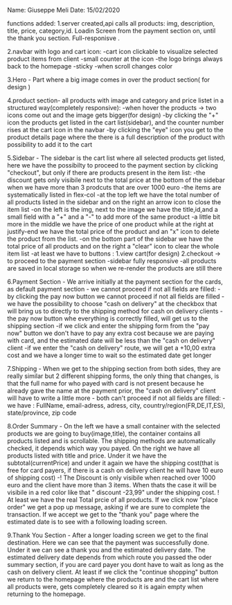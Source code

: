 Name: Giuseppe Meli
Date: 15/02/2020

functions added:
1.server created,api calls all products: img, description, title, price, category,id. Loadin Screen from the payment section on, until the thank you section. Full-responisve .

2.navbar with logo and cart icon:
  -cart icon clickable to visualize selected product items from client
  -small counter at the icon
  -the logo brings always back to the homepage
  -sticky 
  -when scroll changes color

3.Hero - Part where a big image comes in over the product section( for design )

4.product section- all products with image and category and price listet in a structured way(completely responsive):
 -when hover the products -> two icons come out   and the image gets bigger(for design)
 -by clicking the "+" icon the products get listed in the cart list(sidebar), and the counter number rises at the cart icon in the navbar
 -by clicking the "eye" icon you get to the product details page where the there is a full description of the product with possibility to add it to the cart

 5.Sidebar - The sidebar is the cart list where all selected products get listed, here we have the possibilty to proceed to the payment section by clicking "checkout", but only if there are products present in the item list:
   -the discount gets only visibile next to the total price at the bottom of the sidebar when we have more than 3 prodcuts that are over 1000 euro
   -the items are systematically listed in flex-col
   -at the top left we have the total number of all products listed in the sidebar and on the right an arrow icon to close the item list
   -on the left is the img, next to the image we have the title,id,and a small field with a "+" and a "-" to add more of the same product
   -a little bit more in the middle we have the price of one product while at the right at justify-end we have the total price of the product and an "x" icon to delete the product from the list.
   -on the bottom part of the sidebar we have the total price of all products and on the right a "clear" icon to clear the whole item list
   -at least we have to buttons : 
      1.view cart(for design) 
      2.checkout -> to proceed to the payment section
    -sidebar fully responsive
    -all products are saved in local storage so when we re-render the products are still there 


6.Payment Section - We arrive initially at the  payment section for the cards, as default payment section - we cannot proceed if not all fields are filled:
   -by clicking the pay now button we cannot proceed if not all fields are filled
   -we have the possibility to choose "cash on delivery" at the checkbox that will bring us to directly to the shipping method for cash on delivery clients
   -the pay now button whe everything is correctly filled, will get us to the shipping section
   -if we click and enter the shipping form from the "pay now" button we don't have to pay any extra cost because we are paying with card, and the estimated date will be less than the "cash on delivery" client
   -if we enter the "cash on delivery" route, we will get a +10,00 extra cost and we have a longer time to wait so the estimated date get longer

   7.Shipping - When we get to the shipping section from both sides, they are really similar but 2 different shipping forms, the only thing that changes, is that the full name for who payed with card is not present because he already gave the name at the payment prior, the "cash on delivery" client will have to write a little more - both can't proceed if not all fields are filled:
    -we have : FullName, email-adress, adress, city, country/region(FR,DE,IT,ES), state/province, zip code



   8.Order Summary - On the left we have a small container with the selected products we are going to buy(image,title), the container contains all products listed and is scrollable.
   The shipping methods are automatically checked, it depends which way you payed. On the right we have all products listed with title and price.
   Under it we have the subtotal(currentPrice) and under it again we have the shipping cost(that is free for card payers, if there is a cash on delivery client he will have 10 euro of shipping cost)
   -! The Discount is only visibile when reached over 1000 euro and the client have more than 3 items. When thats the case it will be visibile in a red color like that " discount  -23,99" under the shipping cost. !
   At least we have the real Total prcie of all products. If we click now "place order" we get a pop up message, asking if we are sure to complete the transaction. If we accept we get to the "thank you" page where the estimated date is to see with a following loading screen.

   9.Thank You Section - After a longer loading screen we get to the final destination. Here we can see that the payment was successfully done. Under it we can see a thank you and the estimated delivery date. The estimated delivery date depends from which route you passed the oder summary section, if you are card payer you dont have to wait as long as the cash on delivery client. At least if we click the "continue shopping" button we return to the homepage where the products are and the cart list where all products were, gets completely cleared so it is again empty when returning to the homepage.


